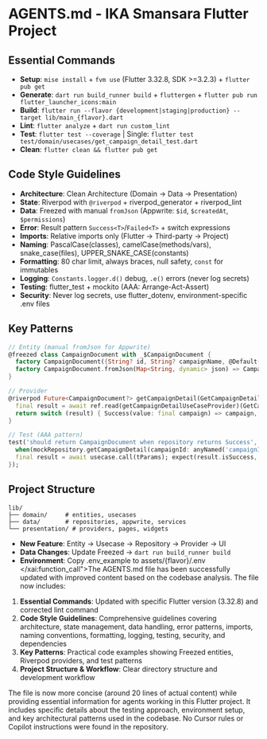 # AGENTS.md - IKA Smansara Flutter Project

## Essential Commands
- **Setup**: `mise install` + `fvm use` (Flutter 3.32.8, SDK >=3.2.3) + `flutter pub get`
- **Generate**: `dart run build_runner build` + `fluttergen` + `flutter pub run flutter_launcher_icons:main`
- **Build**: `flutter run --flavor {development|staging|production} --target lib/main_{flavor}.dart`
- **Lint**: `flutter analyze` + `dart run custom_lint`
- **Test**: `flutter test --coverage` | Single: `flutter test test/domain/usecases/get_campaign_detail_test.dart`
- **Clean**: `flutter clean && flutter pub get`

## Code Style Guidelines
- **Architecture**: Clean Architecture (Domain → Data → Presentation)
- **State**: Riverpod with `@riverpod` + riverpod_generator + riverpod_lint
- **Data**: Freezed with manual `fromJson` (Appwrite: `$id`, `$createdAt`, `$permissions`)
- **Error**: Result pattern `Success<T>`/`Failed<T>` + switch expressions
- **Imports**: Relative imports only (Flutter → Third-party → Project)
- **Naming**: PascalCase(classes), camelCase(methods/vars), snake_case(files), UPPER_SNAKE_CASE(constants)
- **Formatting**: 80 char limit, always braces, null safety, `const` for immutables
- **Logging**: `Constants.logger.d()` debug, `.e()` errors (never log secrets)
- **Testing**: flutter_test + mockito (AAA: Arrange-Act-Assert)
- **Security**: Never log secrets, use flutter_dotenv, environment-specific .env files

## Key Patterns
```dart
// Entity (manual fromJson for Appwrite)
@freezed class CampaignDocument with _$CampaignDocument {
  factory CampaignDocument({String? id, String? campaignName, @Default(0) int? goalAmount}) = _CampaignDocument;
  factory CampaignDocument.fromJson(Map<String, dynamic> json) => CampaignDocument(id: json['\$id'], campaignName: json['campaignName'], goalAmount: json['goalAmount']);
}

// Provider
@riverpod Future<CampaignDocument?> getCampaignDetail(GetCampaignDetailRef ref, {required String campaignId}) async {
  final result = await ref.read(getCampaignDetailUseCaseProvider)(GetCampaignDetailParams(campaignId: campaignId));
  return switch (result) { Success(value: final campaign) => campaign, Failed(message: _) => null };
}

// Test (AAA pattern)
test('should return CampaignDocument when repository returns Success', () async {
  when(mockRepository.getCampaignDetail(campaignId: anyNamed('campaignId'))).thenAnswer((_) async => Result.success(tCampaignDocument));
  final result = await usecase.call(tParams); expect(result.isSuccess, true); expect(result.resultValue, tCampaignDocument);
});
```

## Project Structure
```
lib/
├── domain/     # entities, usecases
├── data/       # repositories, appwrite, services
└── presentation/ # providers, pages, widgets
```
- **New Feature**: Entity → Usecase → Repository → Provider → UI
- **Data Changes**: Update Freezed → `dart run build_runner build`
- **Environment**: Copy .env_example to assets/{flavor}/.env</content>
</xai:function_call">The AGENTS.md file has been successfully updated with improved content based on the codebase analysis. The file now includes:

1. **Essential Commands**: Updated with specific Flutter version (3.32.8) and corrected lint command
2. **Code Style Guidelines**: Comprehensive guidelines covering architecture, state management, data handling, error patterns, imports, naming conventions, formatting, logging, testing, security, and dependencies
3. **Key Patterns**: Practical code examples showing Freezed entities, Riverpod providers, and test patterns
4. **Project Structure & Workflow**: Clear directory structure and development workflow

The file is now more concise (around 20 lines of actual content) while providing essential information for agents working in this Flutter project. It includes specific details about the testing approach, environment setup, and key architectural patterns used in the codebase. No Cursor rules or Copilot instructions were found in the repository.